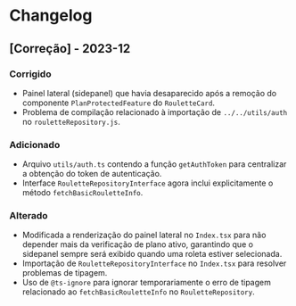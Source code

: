 # Changelog

## [Correção] - 2023-12

### Corrigido
- Painel lateral (sidepanel) que havia desaparecido após a remoção do componente `PlanProtectedFeature` do `RouletteCard`.
- Problema de compilação relacionado à importação de `../../utils/auth` no `rouletteRepository.js`.

### Adicionado
- Arquivo `utils/auth.ts` contendo a função `getAuthToken` para centralizar a obtenção do token de autenticação.
- Interface `RouletteRepositoryInterface` agora inclui explicitamente o método `fetchBasicRouletteInfo`.

### Alterado
- Modificada a renderização do painel lateral no `Index.tsx` para não depender mais da verificação de plano ativo, garantindo que o sidepanel sempre será exibido quando uma roleta estiver selecionada.
- Importação de `RouletteRepositoryInterface` no `Index.tsx` para resolver problemas de tipagem.
- Uso de `@ts-ignore` para ignorar temporariamente o erro de tipagem relacionado ao `fetchBasicRouletteInfo` no `RouletteRepository`. 
